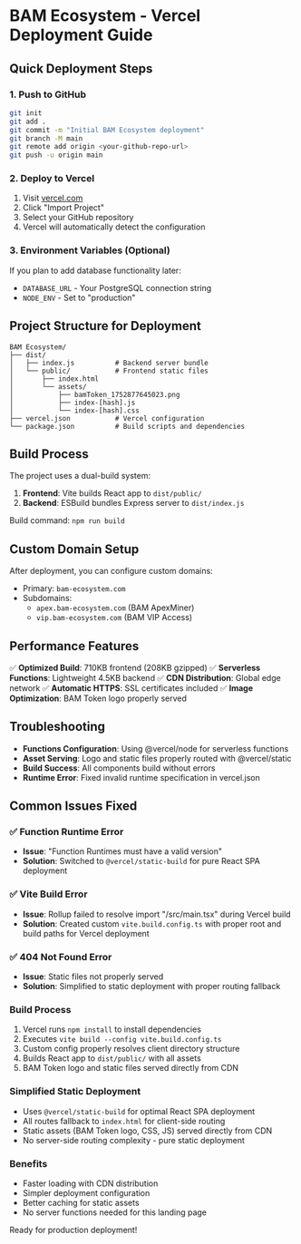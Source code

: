 # BAM Ecosystem - Vercel Deployment Guide

## Quick Deployment Steps

### 1. Push to GitHub
```bash
git init
git add .
git commit -m "Initial BAM Ecosystem deployment"
git branch -M main
git remote add origin <your-github-repo-url>
git push -u origin main
```

### 2. Deploy to Vercel
1. Visit [vercel.com](https://vercel.com)
2. Click "Import Project"
3. Select your GitHub repository
4. Vercel will automatically detect the configuration

### 3. Environment Variables (Optional)
If you plan to add database functionality later:
- `DATABASE_URL` - Your PostgreSQL connection string
- `NODE_ENV` - Set to "production"

## Project Structure for Deployment

```
BAM Ecosystem/
├── dist/
│   ├── index.js          # Backend server bundle
│   └── public/           # Frontend static files
│       ├── index.html
│       └── assets/
│           ├── bamToken_1752877645023.png
│           ├── index-[hash].js
│           └── index-[hash].css
├── vercel.json           # Vercel configuration
└── package.json          # Build scripts and dependencies
```

## Build Process

The project uses a dual-build system:
1. **Frontend**: Vite builds React app to `dist/public/`
2. **Backend**: ESBuild bundles Express server to `dist/index.js`

Build command: `npm run build`

## Custom Domain Setup

After deployment, you can configure custom domains:
- Primary: `bam-ecosystem.com`
- Subdomains: 
  - `apex.bam-ecosystem.com` (BAM ApexMiner)
  - `vip.bam-ecosystem.com` (BAM VIP Access)

## Performance Features

✅ **Optimized Build**: 710KB frontend (208KB gzipped)
✅ **Serverless Functions**: Lightweight 4.5KB backend
✅ **CDN Distribution**: Global edge network
✅ **Automatic HTTPS**: SSL certificates included
✅ **Image Optimization**: BAM Token logo properly served

## Troubleshooting

- **Functions Configuration**: Using @vercel/node for serverless functions
- **Asset Serving**: Logo and static files properly routed with @vercel/static
- **Build Success**: All components build without errors
- **Runtime Error**: Fixed invalid runtime specification in vercel.json

## Common Issues Fixed

### ✅ Function Runtime Error
- **Issue**: "Function Runtimes must have a valid version"
- **Solution**: Switched to `@vercel/static-build` for pure React SPA deployment

### ✅ Vite Build Error 
- **Issue**: Rollup failed to resolve import "/src/main.tsx" during Vercel build
- **Solution**: Created custom `vite.build.config.ts` with proper root and build paths for Vercel deployment

### ✅ 404 Not Found Error
- **Issue**: Static files not properly served
- **Solution**: Simplified to static deployment with proper routing fallback

### Build Process
1. Vercel runs `npm install` to install dependencies
2. Executes `vite build --config vite.build.config.ts` 
3. Custom config properly resolves client directory structure
4. Builds React app to `dist/public/` with all assets
5. BAM Token logo and static files served directly from CDN

### Simplified Static Deployment
- Uses `@vercel/static-build` for optimal React SPA deployment
- All routes fallback to `index.html` for client-side routing
- Static assets (BAM Token logo, CSS, JS) served directly from CDN
- No server-side routing complexity - pure static deployment

### Benefits
- Faster loading with CDN distribution
- Simpler deployment configuration
- Better caching for static assets
- No server functions needed for this landing page

Ready for production deployment!